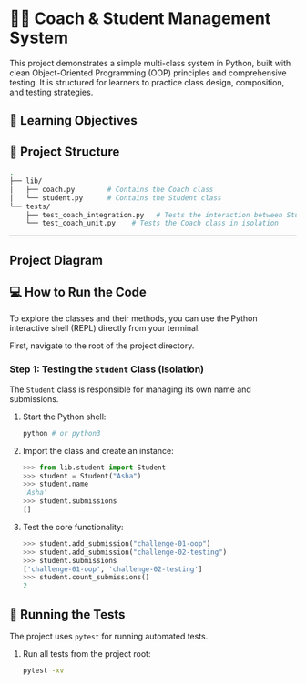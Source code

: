 # 🧑‍🏫 Coach & Student Management System

This project demonstrates a simple multi-class system in Python, built with clean Object-Oriented Programming (OOP) principles and comprehensive testing. It is structured for learners to practice class design, composition, and testing strategies.

## 🚀 Learning Objectives

## 📂 Project Structure
```bash
.
├── lib/
│   ├── coach.py        # Contains the Coach class
│   └── student.py      # Contains the Student class
└── tests/
    ├── test_coach_integration.py   # Tests the interaction between Student and Coach classes
    └── test_coach_unit.py    # Tests the Coach class in isolation
```
---

## Project Diagram



## 💻 How to Run the Code

To explore the classes and their methods, you can use the Python interactive shell (REPL) directly from your terminal.

First, navigate to the root of the project directory.

### Step 1: Testing the `Student` Class (Isolation)

The `Student` class is responsible for managing its own name and submissions.

1.  Start the Python shell:

    ```bash
    python # or python3
    ```

2.  Import the class and create an instance:

    ```python
    >>> from lib.student import Student
    >>> student = Student("Asha")
    >>> student.name
    'Asha'
    >>> student.submissions
    []
    ```

3.  Test the core functionality:

    ```python
    >>> student.add_submission("challenge-01-oop")
    >>> student.add_submission("challenge-02-testing")
    >>> student.submissions
    ['challenge-01-oop', 'challenge-02-testing']
    >>> student.count_submissions()
    2
    ```

## 🧪 Running the Tests

The project uses `pytest` for running automated tests.

1.  Run all tests from the project root:

    ```bash
    pytest -xv
    ```
